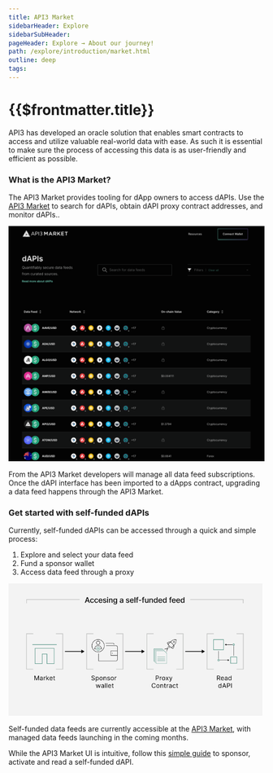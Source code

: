 ```yaml
---
title: API3 Market
sidebarHeader: Explore
sidebarSubHeader:
pageHeader: Explore → About our journey!
path: /explore/introduction/market.html
outline: deep
tags:
---
```


<PageHeader/>

<SearchHighlight/>

<FlexStartTag/>

# {{$frontmatter.title}}

API3 has developed an oracle solution that enables smart contracts to access and
utilize valuable real-world data with ease. As such it is essential to make sure
the process of accessing this data is as user-friendly and efficient as
possible.

### What is the API3 Market?

The API3 Market provides tooling for dApp owners to access dAPIs. Use the
[API3 Market<ExternalLinkImage/>](https://market.api3.org) to search for dAPIs,
obtain dAPI proxy contract addresses, and monitor dAPIs..

<img src="../assets/images/API3_market_march2023_v1.png" style="width:1200px">

From the API3 Market developers will manage all data feed subscriptions. Once
the dAPI interface has been imported to a dApps contract, upgrading a data feed
happens through the API3 Market.

### Get started with self-funded dAPIs

Currently, self-funded dAPIs can be accessed through a quick and simple process:

1. Explore and select your data feed
2. Fund a sponsor wallet
3. Access data feed through a proxy

<img src="../assets/images/self_funded_market_process_notext.png" style="width:500px">

Self-funded data feeds are currently accessible at the
[API3 Market<ExternalLinkImage/>](https://market.api3.org), with managed data
feeds launching in the coming months.

While the API3 Market UI is intuitive, follow this
[simple guide](/guides/dapis/subscribing-self-funded-dapis/) to sponsor,
activate and read a self-funded dAPI.

<FlexEndTag/>
